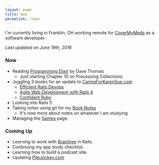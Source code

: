 ```yaml
---
layout: page
title: Now
permalink: /now/
---
```


I'm currently living in Franklin, OH working remote for [CoverMyMeds](http://covermymeds.com) as a software developer.

*Last updated on June 19th, 2016*

### Now

* Reading [Programming Elixir](https://pragprog.com/book/elixir12/programming-elixir-1-2) by Dave Thomas
  * Just starting Chapter 10 on Processing Collections.
* Juggling 3 books for an update to [CaringForKarenSue.com](http://www.caringforkarensue.com)
  * [Efficient Rails Devops](https://efficientrailsdevops.com/)
  * [Agile Web Development with Rails 4](https://pragprog.com/book/rails4/agile-web-development-with-rails-4)
  * [Confident Ruby](http://www.confidentruby.com/)
* Looking into Rails 5
* Taking notes using git for my [Book Notes](https://github.com/trueheart78/book-notes)
  * It's now more about notes on whatever I am studying
* Managing the [Games](/games) page.

### Coming Up

* Learning to work with [Braintree](https://www.braintreepayments.com/) in Rails.
* Continuing my app study checklist.
* Learning how to build a podcast site.
* Updating [PileJockey.com](http://www.pilejockey.com/trueheart78)
